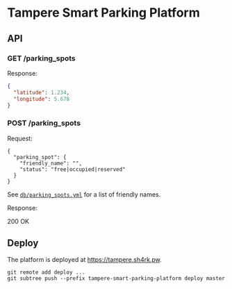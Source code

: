 # Tampere Smart Parking Platform

## API

### GET /parking_spots

Response:

```json
{
  "latitude": 1.234,
  "longitude": 5.678
}
```

### POST /parking_spots

Request:

```
{
  "parking_spot": {
    "friendly_name": "",
    "status": "free|occupied|reserved"
  }
}
```

See [`db/parking_spots.yml`](db/parking_spots.yml) for a list of friendly names.

Response:

200 OK

## Deploy

The platform is deployed at https://tampere.sh4rk.pw.

```
git remote add deploy ...
git subtree push --prefix tampere-smart-parking-platform deploy master
```